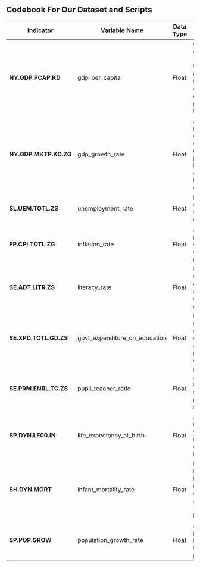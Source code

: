 ## Codebook For Our Dataset and Scripts

| **Indicator**        | **Variable Name**           | **Data Type** | **Description**                                                                                  |
|-----------------------|-----------------------------|---------------|--------------------------------------------------------------------------------------------------|
| **NY.GDP.PCAP.KD**    | gdp_per_capita             | Float         | GDP per capita (constant US$), measuring the economic output per person in the country.         |
| **NY.GDP.MKTP.KD.ZG** | gdp_growth_rate            | Float         | Annual percentage growth rate of GDP at market prices based on constant local currency.         |
| **SL.UEM.TOTL.ZS**    | unemployment_rate          | Float         | Percentage of the labor force that is unemployed.                                               |
| **FP.CPI.TOTL.ZG**    | inflation_rate             | Float         | Annual percentage change in consumer prices.                                                    |
| **SE.ADT.LITR.ZS**    | literacy_rate              | Float         | Percentage of people aged 15 and above who can read and write.                                  |
| **SE.XPD.TOTL.GD.ZS** | govt_expenditure_on_education | Float      | Public expenditure on education as a percentage of GDP.                                         |
| **SE.PRM.ENRL.TC.ZS** | pupil_teacher_ratio        | Float         | Ratio of students to teaching staff at the primary school level.                                |
| **SP.DYN.LE00.IN**    | life_expectancy_at_birth   | Float         | Average number of years a newborn is expected to live.                                          |
| **SH.DYN.MORT**       | infant_mortality_rate      | Float         | Number of infants dying before reaching one year of age per 1,000 live births.                  |
| **SP.POP.GROW**       | population_growth_rate     | Float         | Annual percentage increase in the population.                                                   |
